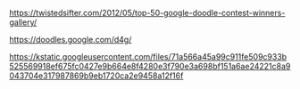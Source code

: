 https://twistedsifter.com/2012/05/top-50-google-doodle-contest-winners-gallery/


https://doodles.google.com/d4g/

https://kstatic.googleusercontent.com/files/71a566a45a99c911fe509c933b525569918ef675fc0427e9b664e8f4280e3f790e3a698bf151a6ae24221c8a9043704e317987869b9eb1720ca2e9458a12f16f
